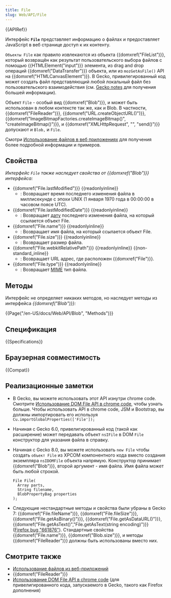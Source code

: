 ```yaml
---
title: File
slug: Web/API/File
---
```


{{APIRef}}

Интерфейс **`File`** представляет информацию о файлах и предоставляет JavaScript в веб странице доступ к их контенту.

`Объекты File` как правило извлекаются из объекта {{domxref("FileList")}}, который возвращён как результат пользовательского выбора файлов с помощью {{HTMLElement("input")}} элемента, из drag and drop операций {{domxref("DataTransfer")}} объекта, или из `mozGetAsFile()` API на {{domxref("HTMLCanvasElement")}}. В Gecko, привилегированный код может создать файл представляющий любой локальный файл без пользовательского взаимодействия (см. [Gecko notes](#gecko_notes) для получения большей информации).

Объект `File` - особый вид {{domxref("Blob")}}, и может быть использован в любом контексте так же, как и Blob. В частности, {{domxref("FileReader")}}, {{domxref("URL.createObjectURL()")}}, {{domxref("ImageBitmapFactories.createImageBitmap()", "createImageBitmap()")}}, и {{domxref("XMLHttpRequest", "", "send()")}} допускают и `Blob,` и `File`.

Смотри [Использование файлов в веб приложениях](/ru/docs/Using_files_from_web_applications) для получения более подробной информации и примеров.

## Свойства

_Интерфейс `File` также наследует свойства от {{domxref("Blob")}} интерфейса:_

- {{domxref("File.lastModified")}} {{readonlyinline}}
  - : Возвращает время последнего изменения файла в миллисекунде с эпохи UNIX (1 января 1970 года в 00:00:00 в часовом поясе UTC).
- {{domxref("File.lastModifiedDate")}} {{readonlyinline}}
  - : Возвращает [дату](/ru/docs/Web/JavaScript/Reference/Global_Objects/Date) последнего изменения файла, на который ссылается объект File.
- {{domxref("File.name")}} {{readonlyinline}}
  - : Возвращает имя файла, на который ссылается объект File.
- {{domxref("File.size")}} {{readonlyinline}}
  - : Возвращает размер файла.
- {{domxref("File.webkitRelativePath")}} {{readonlyinline}} {{non-standard_inline}}
  - : Возвращает URL адрес, где расположен {{domxref("File")}}.
- {{domxref("File.type")}} {{readonlyinline}}
  - : Возвращает [MIME](/ru/docs/Web/HTTP/Basics_of_HTTP/MIME_types) тип файла.

## Методы

Интерфейс не определяет никаких методов, но наследует методы из интерфейса _{{domxref("Blob")}}:_

{{Page("/en-US/docs/Web/API/Blob", "Methods")}}

## Спецификация

{{Specifications}}

## Браузерная совместимость

{{Compat}}

## Реализационные заметки

- В Gecko, вы можете использовать этот API изнутри chrome code. Смотрите [Использование DOM File API в chrome code](/ru/docs/Extensions/Using_the_DOM_File_API_in_chrome_code), чтобы узнать больше. Чтобы использовать API в chrome code, JSM и Bootstrap, вы должны импортировать его используя `Cu.importGlobalProperties(['File']);`
- Начиная с Gecko 6.0, привелигированный код (такой как расширение) может передавать объект `nsIFile` в DOM `File` конструктор для указания файла в справку.
- Начиная с Gecko 8.0, вы можете использовать `new File` чтобы создать `объект File` из XPCOM компонентного кода вместо создания экземпляра `nsIDOMFile` объекта напрямую. Конструктор принимает {{domxref("Blob")}}, второй аргумент - имя файла. Имя файла может быть любой строкой.

  ```
  File File(
    Array parts,
    String filename,
    BlobPropertyBag properties
  );
  ```

- Следующие нестандартные методы и свойства были убраны в Gecko 7: {{domxref("File.fileName")}}, {{domxref("File.fileSize")}}, {{domxref("File.getAsBinary()")}}, {{domxref("File.getAsDataURL()")}}, {{domxref("File.getAsText()","File.getAsText(string encoding)")}} ([Firefox bug "661876"](https://bugzil.la/"661876")). Стандартные свойства {{domxref("File.name")}}, {{domxref("Blob.size")}}, и методы {{domxref("FileReader")}} должны быть использованы вместо них.

## Смотрите также

- [Использование файлов из веб-приложений](/ru/docs/Using_files_from_web_applications)
- {{domxref("FileReader")}}
- [Использование DOM File API в chrome code](/ru/docs/Extensions/Using_the_DOM_File_API_in_chrome_code) (для привелигированного кода, запускаемого в Gecko, такого как Firefox дополнения)
